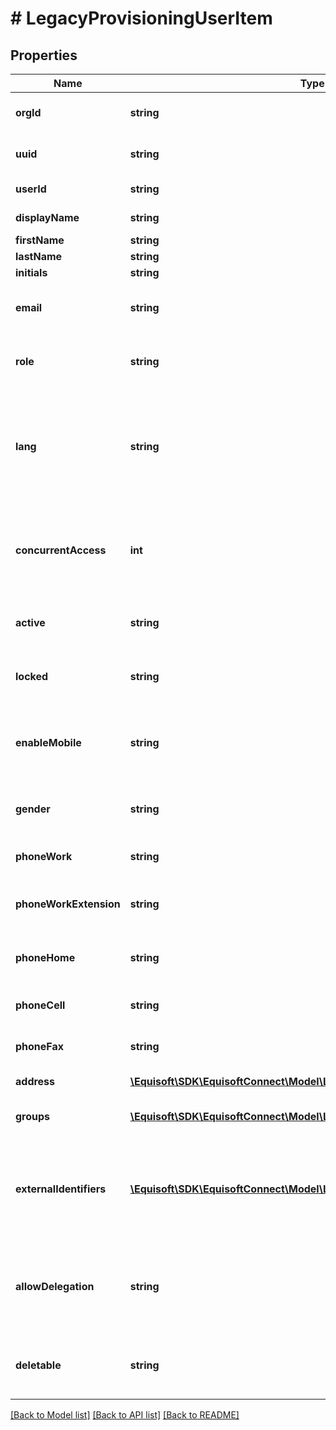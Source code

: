 # # LegacyProvisioningUserItem

## Properties

Name | Type | Description | Notes
------------ | ------------- | ------------- | -------------
**orgId** | **string** | User organization id | [optional]
**uuid** | **string** | User globaly unique identifier | [optional]
**userId** | **string** | User unique identifier | [optional]
**displayName** | **string** | User display name | [optional]
**firstName** | **string** | First name | [optional]
**lastName** | **string** | Last name | [optional]
**initials** | **string** | Initials | [optional]
**email** | **string** | Email address used for login | [optional]
**role** | **string** | User role. Accepts USER or ADMIN | [optional]
**lang** | **string** | User language. Organisation default lang will be used if not provided. Accepts FR or EN. | [optional]
**concurrentAccess** | **int** | Number of allowed concurrent accesses with this user. Default 1. | [optional]
**active** | **string** | User is active or not (true or false) | [optional]
**locked** | **string** | User is locked or not (true or false) | [optional]
**enableMobile** | **string** | Enable Mobile version. Accepts true or false. Default false | [optional]
**gender** | **string** | Gender of this user. Accepts M or F. | [optional]
**phoneWork** | **string** | Work phone number of this user | [optional]
**phoneWorkExtension** | **string** | Extension of work phone number of this user. | [optional]
**phoneHome** | **string** | Home phone number of this user. | [optional]
**phoneCell** | **string** | Cellphone number of this user. | [optional]
**phoneFax** | **string** | Fax phone number of this user. | [optional]
**address** | [**\Equisoft\SDK\EquisoftConnect\Model\LegacyContactAddress[]**](LegacyContactAddress.md) | Address of this user. | [optional]
**groups** | [**\Equisoft\SDK\EquisoftConnect\Model\LegacyProvisioningGroupItem[]**](LegacyProvisioningGroupItem.md) | Groups the user is a member of. | [optional]
**externalIdentifiers** | [**\Equisoft\SDK\EquisoftConnect\Model\LegacyProvisioningUserIdentifier[]**](LegacyProvisioningUserIdentifier.md) | List of identifier to uniquely identify the user. (Ex: Extranet2 or domain userId) | [optional]
**allowDelegation** | **string** | Allow the user to delegate access to his data Accepts true or false. | [optional]
**deletable** | **string** | Can the user be deleted Accepts true or false. | [optional]

[[Back to Model list]](../../README.md#models) [[Back to API list]](../../README.md#endpoints) [[Back to README]](../../README.md)
